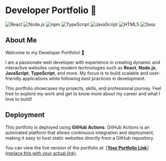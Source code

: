 # Developer Portfolio 🚀

![React](https://img.shields.io/badge/React-20232A?style=for-the-badge&logo=react&logoColor=61DAFB) ![Node.js](https://img.shields.io/badge/Node%20js-339933?style=for-the-badge&logo=nodedotjs&logoColor=white) ![npm](https://img.shields.io/badge/npm-CB3837?style=for-the-badge&logo=npm&logoColor=white) ![TypeScript](https://img.shields.io/badge/typescript-%23007ACC.svg?style=for-the-badge&logo=typescript&logoColor=white) ![JavaScript](https://img.shields.io/badge/JavaScript-323330?style=for-the-badge&logo=javascript&logoColor=F7DF1E) ![HTML5](https://img.shields.io/badge/HTML5-E34F26?style=for-the-badge&logo=html5&logoColor=white) ![Sass](https://img.shields.io/badge/Sass-CC6699?style=for-the-badge&logo=sass&logoColor=white)

## About Me

Welcome to my Developer Portfolio! 👋

I am a passionate web developer with experience in creating dynamic and interactive websites using modern technologies such as **React**, **Node.js**, **JavaScript**, **TypeScript**, and more. My focus is to build scalable and user-friendly applications while following best practices in development.

This portfolio showcases my projects, skills, and professional journey. Feel free to explore my work and get to know more about my career and what I love to build!

## Deployment

This portfolio is deployed using **GitHub Actions**. GitHub Actions is an automated platform that allows continuous integration and deployment, making it easy to host static websites directly from a GitHub repository.

You can view the live version of the portfolio at: [[**Your Portfolio Link**] (replace this with your actual link)](https://youssefgharrad.github.io/portfolio/).

